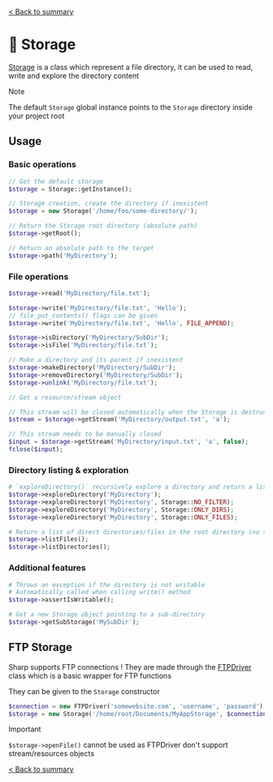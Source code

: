 [< Back to summary](../README.md)

# 📁 Storage

[Storage](../../src/Classes/Env/Storage.php) is a class which represent a file directory, it can be used
to read, write and explore the directory content

> [!NOTE]
> The default `Storage` global instance points to the `Storage` directory inside your project root

## Usage

### Basic operations

```php
// Get the default storage
$storage = Storage::getInstance();

// Storage creation, create the directory if inexistent
$storage = new Storage('/home/foo/some-directory/');

// Return the Storage root directory (absolute path)
$storage->getRoot();

// Return an absolute path to the target
$storage->path('MyDirectory');
```

### File operations

```php
$storage->read('MyDirectory/file.txt');

$storage->write('MyDirectory/file.txt', 'Hello');
// file_put_contents() flags can be given
$storage->write('MyDirectory/file.txt', 'Hello', FILE_APPEND);

$storage->isDirectory('MyDirectory/SubDir');
$storage->isFile('MyDirectory/file.txt');

// Make a directory and its parent if inexistent
$storage->makeDirectory('MyDirectory/SubDir');
$storage->removeDirectory('MyDirectory/SubDir');
$storage->unlink('MyDirectory/file.txt');

// Get a resource/stream object

// This stream will be closed automatically when the Storage is destructed
$stream = $storage->getStream('MyDirectory/output.txt', 'a');

// This stream needs to be manually closed
$input = $storage->getStream('MyDirectory/input.txt', 'a', false);
fclose($input);
```

### Directory listing & exploration

```php
# `exploreDirectory()` recursively explore a directory and return a list of absolute file/directory paths (depending the given filter)
$storage->exploreDirectory('MyDirectory');
$storage->exploreDirectory('MyDirectory', Storage::NO_FILTER);
$storage->exploreDirectory('MyDirectory', Storage::ONLY_DIRS);
$storage->exploreDirectory('MyDirectory', Storage::ONLY_FILES);

# Return a list of direct directories/files in the root directory (no subdirectory)
$storage->listFiles();
$storage->listDirectories();

```

### Additional features

```php
# Throws an exception if the directory is not writable
# Automatically called when calling write() method
$storage->assertIsWritable();

# Get a new Storage object pointing to a sub-directory
$storage->getSubStorage('MySubDir');
```

## FTP Storage

Sharp supports FTP connections ! They are made through the [FTPDriver](../../src/Classes/Env/Drivers/FTPDriver.php)
class which is a basic wrapper for FTP functions

They can be given to the `Storage` constructor

```php
$connection = new FTPDriver('somewebsite.com', 'username', 'password');
$storage = new Storage('/home/root/Documents/MyAppStorage', $connection);
```

> [!IMPORTANT]
> `$storage->openFile()` cannot be used as FTPDriver don't support stream/resources objects



[< Back to summary](../README.md)